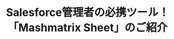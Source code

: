 ---
key: sponsor_mashmatrix
title: Salesforce管理者の必携ツール！「Mashmatrix Sheet」のご紹介
format: short
tags:
  - sponsor
speakers:
  - naomichi_morikawa
presentation: 
draft: false
---